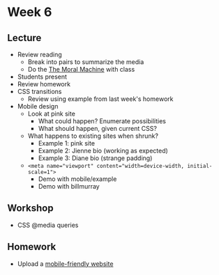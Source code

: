 # Week 6

## Lecture

- Review reading
  - Break into pairs to summarize the media
  - Do the [The Moral Machine](http://moralmachine.mit.edu/) with class
- Students present
- Review homework
- CSS transitions
  - Review using example from last week's homework
- Mobile design
  - Look at pink site
    - What could happen? Enumerate possibilities
    - What should happen, given current CSS?
  - What happens to existing sites when shrunk?
    - Example 1: pink site
    - Example 2: Jienne bio (working as expected)
    - Example 3: Diane bio (strange padding)
  - `<meta name="viewport" content="width=device-width, initial-scale=1">`
    - Demo with mobile/example
    - Demo with billmurray

## Workshop

- CSS @media queries

## Homework

- Upload a [mobile-friendly website](/homework/mobile)
